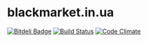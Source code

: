 # blackmarket.in.ua
[![Bitdeli Badge](https://d2weczhvl823v0.cloudfront.net/my8bit/keyboard-navigation-for-chrome/trend.png)](https://bitdeli.com/free "Bitdeli Badge")
[![Build Status](https://travis-ci.org/my8bit/blackmarket.in.ua.svg)](https://travis-ci.org/my8bit/blackmarket.in.ua)
[![Code Climate](https://codeclimate.com/github/my8bit/blackmarket.in.ua/badges/gpa.svg)](https://codeclimate.com/github/my8bit/blackmarket.in.ua)
